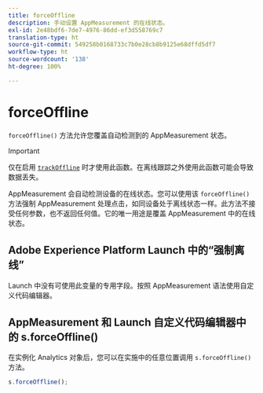 ```yaml
---
title: forceOffline
description: 手动设置 AppMeasurement 的在线状态。
exl-id: 2e48bdf6-7de7-4976-86dd-ef3d558769c7
translation-type: ht
source-git-commit: 549258b0168733c7b0e28cb8b9125e68dffd5df7
workflow-type: ht
source-wordcount: '138'
ht-degree: 100%

---
```


# forceOffline

`forceOffline()` 方法允许您覆盖自动检测到的 AppMeasurement 状态。

>[!IMPORTANT]
>
>仅在启用 [`trackOffline`](../config-vars/trackoffline.md) 时才使用此函数。在离线跟踪之外使用此函数可能会导致数据丢失。

AppMeasurement 会自动检测设备的在线状态。您可以使用该 `forceOffline()` 方法强制 AppMeasurement 处理点击，如同设备处于离线状态一样。此方法不接受任何参数，也不返回任何值。它的唯一用途是覆盖 AppMeasurement 中的在线状态。

## Adobe Experience Platform Launch 中的“强制离线”

Launch 中没有可使用此变量的专用字段。按照 AppMeasurement 语法使用自定义代码编辑器。

## AppMeasurement 和 Launch 自定义代码编辑器中的 s.forceOffline()

在实例化 Analytics 对象后，您可以在实施中的任意位置调用 `s.forceOffline()` 方法。

```js
s.forceOffline();
```
